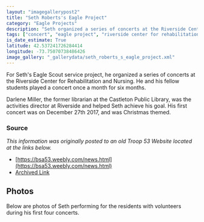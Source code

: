 ```yaml
---
layout: "imagegallerypost2"
title: "Seth Roberts's Eagle Project"
category: "Eagle Projects"
description: "Seth organized a series of concerts at the Riverside Center for Rehabilitation and Nursing."
tags: ["concert", "eagle project", "riverside center for rehabilitation and nursing", "seth roberts"]
is_date_estimate: True
latitude: 42.537241726284414
longitude: -73.75070738486426
image_gallery: "_gallerydata/seth_roberts_s_eagle_project.xml"
---
```


For Seth's Eagle Scout service project, he organized a series of concerts at the Riverside Center for Rehabilitation and Nursing.  He and his fellow students played a concert once a month for six months.

Darlene Miller, the former librarian at the Castleton Public Library, was the activities director at Riverside and helped Seth achieve his goal.  His first concert was on December 27th 2017, and was Christmas themed.

### Source

_This information was originally posted to an old Troop 53 Website located at the links below._

* [https://bsa53.weebly.com/news.html](https://bsa53.weebly.com/news.html)
* [Archived Link](https://web.archive.org/web/20250126170616/https://bsa53.weebly.com/news.html)

## Photos

Below are photos of Seth performing for the residents with volunteers during his first four concerts.

